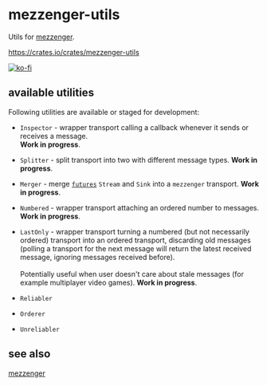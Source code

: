 # mezzenger-utils

Utils for [mezzenger](https://github.com/zduny/mezzenger).

https://crates.io/crates/mezzenger-utils

[![ko-fi](https://ko-fi.com/img/githubbutton_sm.svg)](https://ko-fi.com/O5O31JYZ4)

## available utilities

Following utilities are available or staged for development:

- `Inspector` - wrapper transport calling a callback whenever it sends or receives a message.<br>
  **Work in progress**.

- `Splitter` - split transport into two with different message types. 
  **Work in progress**.

- `Merger` - merge [`futures`](https://github.com/rust-lang/futures-rs) `Stream` and `Sink`
  into a `mezzenger` transport.
  **Work in progress**.

- `Numbered` - wrapper transport attaching an ordered number to messages.
  **Work in progress**.

- `LastOnly` - wrapper transport turning a numbered (but not necessarily ordered) transport
  into an ordered transport, discarding old messages (polling a transport for the next message will return the latest received message, ignoring messages received before).<br><br>
  Potentially useful when user doesn't care about stale messages (for example multiplayer video games).
  **Work in progress**.

- `Reliabler`

- `Orderer`

- `Unreliabler`

## see also

[mezzenger](https://github.com/zduny/mezzenger)
